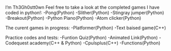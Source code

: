 I’m Th3Gh0stt0wn
Feel free to take a look at the completed games I have coded in python!:
-Pong(Python)
-Slither(Python)
-Stingray jumper(Python)
-Breakout(Python)
-Python Piano(Python)
-Atom clicker(Python)

The curent games in progress:
-Platformer(Python)
-Text baised game(C++)


Practice codes and tests:
-Funtion Quiz(Python)
-Animated Link(Python)
-Codequest academy(C++ & Python)
-Cpulsplus(C++)
-Functions(Python)

<!---
Th3Gh0stt0wn/Th3Gh0stt0wn is a ✨ special ✨ repository because its `README.md` (this file) appears on your GitHub profile.
You can click the Preview link to take a look at your changes.
--->
